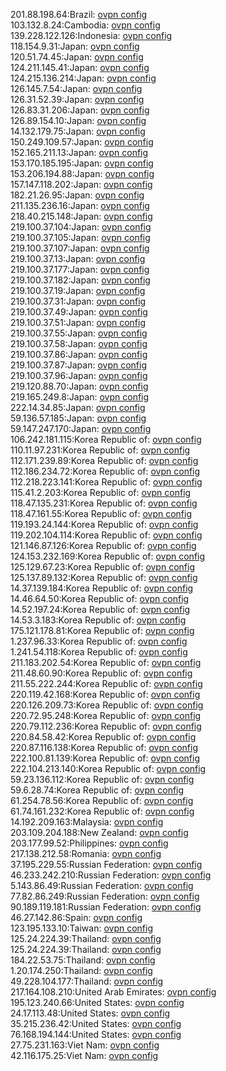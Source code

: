 201.88.198.64:Brazil: [ovpn config](vpn/201_88_198_64.ovpn)  
103.132.8.24:Cambodia: [ovpn config](vpn/103_132_8_24.ovpn)  
139.228.122.126:Indonesia: [ovpn config](vpn/139_228_122_126.ovpn)  
118.154.9.31:Japan: [ovpn config](vpn/118_154_9_31.ovpn)  
120.51.74.45:Japan: [ovpn config](vpn/120_51_74_45.ovpn)  
124.211.145.41:Japan: [ovpn config](vpn/124_211_145_41.ovpn)  
124.215.136.214:Japan: [ovpn config](vpn/124_215_136_214.ovpn)  
126.145.7.54:Japan: [ovpn config](vpn/126_145_7_54.ovpn)  
126.31.52.39:Japan: [ovpn config](vpn/126_31_52_39.ovpn)  
126.83.31.206:Japan: [ovpn config](vpn/126_83_31_206.ovpn)  
126.89.154.10:Japan: [ovpn config](vpn/126_89_154_10.ovpn)  
14.132.179.75:Japan: [ovpn config](vpn/14_132_179_75.ovpn)  
150.249.109.57:Japan: [ovpn config](vpn/150_249_109_57.ovpn)  
152.165.211.13:Japan: [ovpn config](vpn/152_165_211_13.ovpn)  
153.170.185.195:Japan: [ovpn config](vpn/153_170_185_195.ovpn)  
153.206.194.88:Japan: [ovpn config](vpn/153_206_194_88.ovpn)  
157.147.118.202:Japan: [ovpn config](vpn/157_147_118_202.ovpn)  
182.21.26.95:Japan: [ovpn config](vpn/182_21_26_95.ovpn)  
211.135.236.16:Japan: [ovpn config](vpn/211_135_236_16.ovpn)  
218.40.215.148:Japan: [ovpn config](vpn/218_40_215_148.ovpn)  
219.100.37.104:Japan: [ovpn config](vpn/219_100_37_104.ovpn)  
219.100.37.105:Japan: [ovpn config](vpn/219_100_37_105.ovpn)  
219.100.37.107:Japan: [ovpn config](vpn/219_100_37_107.ovpn)  
219.100.37.13:Japan: [ovpn config](vpn/219_100_37_13.ovpn)  
219.100.37.177:Japan: [ovpn config](vpn/219_100_37_177.ovpn)  
219.100.37.182:Japan: [ovpn config](vpn/219_100_37_182.ovpn)  
219.100.37.19:Japan: [ovpn config](vpn/219_100_37_19.ovpn)  
219.100.37.31:Japan: [ovpn config](vpn/219_100_37_31.ovpn)  
219.100.37.49:Japan: [ovpn config](vpn/219_100_37_49.ovpn)  
219.100.37.51:Japan: [ovpn config](vpn/219_100_37_51.ovpn)  
219.100.37.55:Japan: [ovpn config](vpn/219_100_37_55.ovpn)  
219.100.37.58:Japan: [ovpn config](vpn/219_100_37_58.ovpn)  
219.100.37.86:Japan: [ovpn config](vpn/219_100_37_86.ovpn)  
219.100.37.87:Japan: [ovpn config](vpn/219_100_37_87.ovpn)  
219.100.37.96:Japan: [ovpn config](vpn/219_100_37_96.ovpn)  
219.120.88.70:Japan: [ovpn config](vpn/219_120_88_70.ovpn)  
219.165.249.8:Japan: [ovpn config](vpn/219_165_249_8.ovpn)  
222.14.34.85:Japan: [ovpn config](vpn/222_14_34_85.ovpn)  
59.136.57.185:Japan: [ovpn config](vpn/59_136_57_185.ovpn)  
59.147.247.170:Japan: [ovpn config](vpn/59_147_247_170.ovpn)  
106.242.181.115:Korea Republic of: [ovpn config](vpn/106_242_181_115.ovpn)  
110.11.97.231:Korea Republic of: [ovpn config](vpn/110_11_97_231.ovpn)  
112.171.239.89:Korea Republic of: [ovpn config](vpn/112_171_239_89.ovpn)  
112.186.234.72:Korea Republic of: [ovpn config](vpn/112_186_234_72.ovpn)  
112.218.223.141:Korea Republic of: [ovpn config](vpn/112_218_223_141.ovpn)  
115.41.2.203:Korea Republic of: [ovpn config](vpn/115_41_2_203.ovpn)  
118.47.135.231:Korea Republic of: [ovpn config](vpn/118_47_135_231.ovpn)  
118.47.161.55:Korea Republic of: [ovpn config](vpn/118_47_161_55.ovpn)  
119.193.24.144:Korea Republic of: [ovpn config](vpn/119_193_24_144.ovpn)  
119.202.104.114:Korea Republic of: [ovpn config](vpn/119_202_104_114.ovpn)  
121.146.87.126:Korea Republic of: [ovpn config](vpn/121_146_87_126.ovpn)  
124.153.232.169:Korea Republic of: [ovpn config](vpn/124_153_232_169.ovpn)  
125.129.67.23:Korea Republic of: [ovpn config](vpn/125_129_67_23.ovpn)  
125.137.89.132:Korea Republic of: [ovpn config](vpn/125_137_89_132.ovpn)  
14.37.139.184:Korea Republic of: [ovpn config](vpn/14_37_139_184.ovpn)  
14.46.64.50:Korea Republic of: [ovpn config](vpn/14_46_64_50.ovpn)  
14.52.197.24:Korea Republic of: [ovpn config](vpn/14_52_197_24.ovpn)  
14.53.3.183:Korea Republic of: [ovpn config](vpn/14_53_3_183.ovpn)  
175.121.178.81:Korea Republic of: [ovpn config](vpn/175_121_178_81.ovpn)  
1.237.96.33:Korea Republic of: [ovpn config](vpn/1_237_96_33.ovpn)  
1.241.54.118:Korea Republic of: [ovpn config](vpn/1_241_54_118.ovpn)  
211.183.202.54:Korea Republic of: [ovpn config](vpn/211_183_202_54.ovpn)  
211.48.60.90:Korea Republic of: [ovpn config](vpn/211_48_60_90.ovpn)  
211.55.222.244:Korea Republic of: [ovpn config](vpn/211_55_222_244.ovpn)  
220.119.42.168:Korea Republic of: [ovpn config](vpn/220_119_42_168.ovpn)  
220.126.209.73:Korea Republic of: [ovpn config](vpn/220_126_209_73.ovpn)  
220.72.95.248:Korea Republic of: [ovpn config](vpn/220_72_95_248.ovpn)  
220.79.112.236:Korea Republic of: [ovpn config](vpn/220_79_112_236.ovpn)  
220.84.58.42:Korea Republic of: [ovpn config](vpn/220_84_58_42.ovpn)  
220.87.116.138:Korea Republic of: [ovpn config](vpn/220_87_116_138.ovpn)  
222.100.81.139:Korea Republic of: [ovpn config](vpn/222_100_81_139.ovpn)  
222.104.213.140:Korea Republic of: [ovpn config](vpn/222_104_213_140.ovpn)  
59.23.136.112:Korea Republic of: [ovpn config](vpn/59_23_136_112.ovpn)  
59.6.28.74:Korea Republic of: [ovpn config](vpn/59_6_28_74.ovpn)  
61.254.78.56:Korea Republic of: [ovpn config](vpn/61_254_78_56.ovpn)  
61.74.161.232:Korea Republic of: [ovpn config](vpn/61_74_161_232.ovpn)  
14.192.209.163:Malaysia: [ovpn config](vpn/14_192_209_163.ovpn)  
203.109.204.188:New Zealand: [ovpn config](vpn/203_109_204_188.ovpn)  
203.177.99.52:Philippines: [ovpn config](vpn/203_177_99_52.ovpn)  
217.138.212.58:Romania: [ovpn config](vpn/217_138_212_58.ovpn)  
37.195.229.55:Russian Federation: [ovpn config](vpn/37_195_229_55.ovpn)  
46.233.242.210:Russian Federation: [ovpn config](vpn/46_233_242_210.ovpn)  
5.143.86.49:Russian Federation: [ovpn config](vpn/5_143_86_49.ovpn)  
77.82.86.249:Russian Federation: [ovpn config](vpn/77_82_86_249.ovpn)  
90.189.119.181:Russian Federation: [ovpn config](vpn/90_189_119_181.ovpn)  
46.27.142.86:Spain: [ovpn config](vpn/46_27_142_86.ovpn)  
123.195.133.10:Taiwan: [ovpn config](vpn/123_195_133_10.ovpn)  
125.24.224.39:Thailand: [ovpn config](vpn/125_24_224_39.ovpn)  
125.24.224.39:Thailand: [ovpn config](vpn/125_24_224_39.ovpn)  
184.22.53.75:Thailand: [ovpn config](vpn/184_22_53_75.ovpn)  
1.20.174.250:Thailand: [ovpn config](vpn/1_20_174_250.ovpn)  
49.228.104.177:Thailand: [ovpn config](vpn/49_228_104_177.ovpn)  
217.164.108.210:United Arab Emirates: [ovpn config](vpn/217_164_108_210.ovpn)  
195.123.240.66:United States: [ovpn config](vpn/195_123_240_66.ovpn)  
24.17.113.48:United States: [ovpn config](vpn/24_17_113_48.ovpn)  
35.215.236.42:United States: [ovpn config](vpn/35_215_236_42.ovpn)  
76.168.194.144:United States: [ovpn config](vpn/76_168_194_144.ovpn)  
27.75.231.163:Viet Nam: [ovpn config](vpn/27_75_231_163.ovpn)  
42.116.175.25:Viet Nam: [ovpn config](vpn/42_116_175_25.ovpn)  
